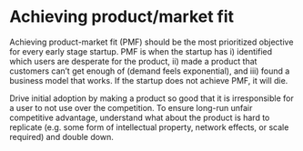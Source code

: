 # Achieving product/market fit

Achieving product-market fit (PMF) should be the most prioritized objective for every early stage startup. PMF is when the startup has i) identified which users are desperate for the product, ii) made a product that customers can’t get enough of (demand feels exponential), and iii) found a business model that works. If the startup does not achieve PMF, it will die.

Drive initial adoption by making a product so good that it is irresponsible for a user to not use over the competition. To ensure long-run unfair competitive advantage, understand what about the product is hard to replicate (e.g. some form of intellectual property, network effects, or scale required) and double down.
